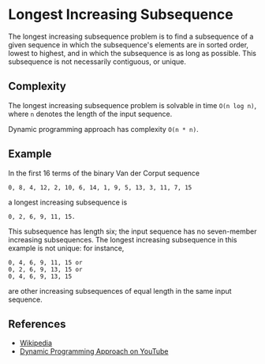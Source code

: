 # Longest Increasing Subsequence

The longest increasing subsequence problem is to find a subsequence of a
given sequence in which the subsequence's elements are in sorted order,
lowest to highest, and in which the subsequence is as long as possible.
This subsequence is not necessarily contiguous, or unique.

## Complexity

The longest increasing subsequence problem is solvable in
time `O(n log n)`, where `n` denotes the length of the input sequence.

Dynamic programming approach has complexity `O(n * n)`.

## Example

In the first 16 terms of the binary Van der Corput sequence

```
0, 8, 4, 12, 2, 10, 6, 14, 1, 9, 5, 13, 3, 11, 7, 15
```

a longest increasing subsequence is

```
0, 2, 6, 9, 11, 15.
```

This subsequence has length six;
the input sequence has no seven-member increasing subsequences.
The longest increasing subsequence in this example is not unique: for
instance,

```
0, 4, 6, 9, 11, 15 or
0, 2, 6, 9, 13, 15 or
0, 4, 6, 9, 13, 15
```

are other increasing subsequences of equal length in the same
input sequence.

## References

-   [Wikipedia](https://en.wikipedia.org/wiki/Longest_increasing_subsequence)
-   [Dynamic Programming Approach on YouTube](https://www.youtube.com/watch?v=CE2b_-XfVDk&list=PLLXdhg_r2hKA7DPDsunoDZ-Z769jWn4R8)
